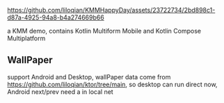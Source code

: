 

https://github.com/liloqian/KMMHappyDay/assets/23722734/2bd898c1-d87a-4925-94a8-b4a274669b66

a KMM demo, contains Kotlin Multiform Mobile and Kotlin Compose Multiplatform

## WallPaper
support Android and Desktop, wallPaper data come from https://github.com/liloqian/ktor/tree/main, so desktop can run direct now, Android next/prev need a in local net


